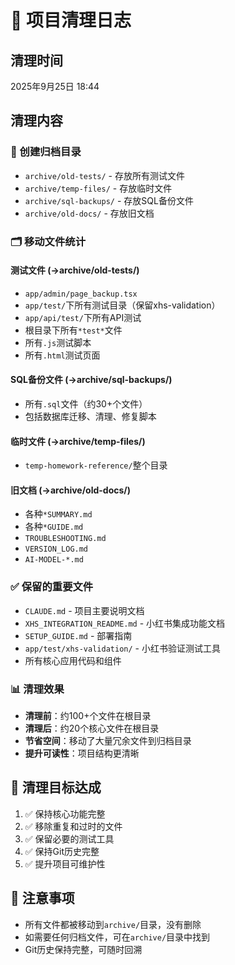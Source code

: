 # 🧹 项目清理日志

## 清理时间
2025年9月25日 18:44

## 清理内容

### 📁 创建归档目录
- `archive/old-tests/` - 存放所有测试文件
- `archive/temp-files/` - 存放临时文件
- `archive/sql-backups/` - 存放SQL备份文件
- `archive/old-docs/` - 存放旧文档

### 🗂️ 移动文件统计

#### 测试文件 (->archive/old-tests/)
- `app/admin/page_backup.tsx`
- `app/test/`下所有测试目录（保留xhs-validation）
- `app/api/test/`下所有API测试
- 根目录下所有`*test*`文件
- 所有`.js`测试脚本
- 所有`.html`测试页面

#### SQL备份文件 (->archive/sql-backups/)
- 所有`.sql`文件（约30+个文件）
- 包括数据库迁移、清理、修复脚本

#### 临时文件 (->archive/temp-files/)
- `temp-homework-reference/`整个目录

#### 旧文档 (->archive/old-docs/)
- 各种`*SUMMARY.md`
- 各种`*GUIDE.md`
- `TROUBLESHOOTING.md`
- `VERSION_LOG.md`
- `AI-MODEL-*.md`

### ✅ 保留的重要文件
- `CLAUDE.md` - 项目主要说明文档
- `XHS_INTEGRATION_README.md` - 小红书集成功能文档
- `SETUP_GUIDE.md` - 部署指南
- `app/test/xhs-validation/` - 小红书验证测试工具
- 所有核心应用代码和组件

### 📊 清理效果
- **清理前**：约100+个文件在根目录
- **清理后**：约20个核心文件在根目录
- **节省空间**：移动了大量冗余文件到归档目录
- **提升可读性**：项目结构更清晰

## 🎯 清理目标达成
1. ✅ 保持核心功能完整
2. ✅ 移除重复和过时的文件
3. ✅ 保留必要的测试工具
4. ✅ 保持Git历史完整
5. ✅ 提升项目可维护性

## 📝 注意事项
- 所有文件都被移动到`archive/`目录，没有删除
- 如需要任何归档文件，可在`archive/`目录中找到
- Git历史保持完整，可随时回溯